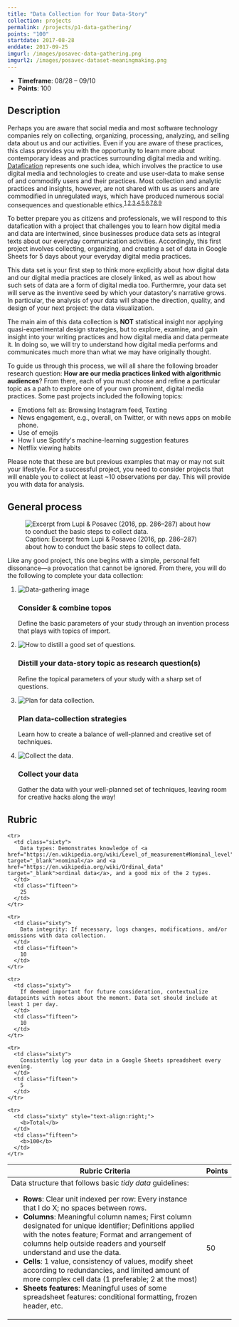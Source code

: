 ```yaml
---
title: "Data Collection for Your Data-Story"
collection: projects
permalink: /projects/p1-data-gathering/
points: "100"
startdate: 2017-08-28
enddate: 2017-09-25
imgurl: /images/posavec-data-gathering.png
imgurl2: /images/posavec-dataset-meaningmaking.png
---
```


<ul class="project-top-info">
  <li>
    <b>Timeframe</b>: 08/28 &ndash; 09/10</li>
  <li>
    <b>Points</b>: 100</li>
</ul>

## Description

Perhaps you are aware that social media and most software technology companies rely on collecting, organizing, processing, analyzing, and selling data about us and our activities. Even if you are aware of these practices, this class provides you with the opportunity to learn more about contemporary ideas and practices surrounding digital media and writing. [Datafication](https://en.wikipedia.org/wiki/Datafication) represents one such idea, which involves the practice to use digital media and technologies to create and use user-data to make sense of and commodify users and their practices. Most collection and analytic practices and insights, however, are not shared with us as users and are commodified in unregulated ways, which have produced numerous social consequences and questionable ethics.<sup>[1](https://www.npr.org/sections/thetwo-way/2017/08/29/547113818/uber-ends-its-controversial-post-ride-tracking-of-users-location),[2](https://www.revealnews.org/article/uber-said-it-protects-you-from-spying-security-sources-say-otherwise/),[3](https://www.propublica.org/article/facebook-advertising-discrimination-housing-race-sex-national-origin),[4](https://www.ted.com/talks/zeynep_tufekci_we_re_building_a_dystopia_just_to_make_people_click_on_ads),[5](http://www.businessinsider.com/netflix-says-some-people-are-watching-a-christmas-prince-every-day-2017-12),[6](https://www.propublica.org/article/governors-and-federal-agencies-are-blocking-accounts-on-facebook-and-twitter?utm_campaign=sprout&utm_medium=social&utm_source=twitter&utm_content=1512769907),[7](https://medium.com/startup-grind/how-the-trump-campaign-built-an-identity-database-and-used-facebook-ads-to-win-the-election-4ff7d24269ac),[8](http://www.bbc.com/news/av/magazine-40852227/the-digital-guru-who-helped-donald-trump-to-the-presidency),[9](https://hackernoon.com/more-than-a-million-pro-repeal-net-neutrality-comments-were-likely-faked-e9f0e3ed36a6)</sup>

To better prepare you as citizens and professionals, we will respond to this datafication with a project that challenges you to learn how digital media and data are intertwined, since businesses produce data sets as integral texts about our everyday communication activities. Accordingly, this first project involves collecting, organizing, and creating a set of data in Google Sheets for 5 days about your everyday digital media practices.

This data set is your first step to think more explicitly about how digital data and our digital media practices are closely linked, as well as about how such sets of data are a form of digital media too. Furthermre, your data set will serve as the inventive seed by which your datastory's narrative grows. In particular, the analysis of your data will shape the direction, quality, and design of your next project: the data visualization.

The main aim of this data collection is **NOT** statistical insight nor applying quasi-experimental design strategies, but to explore, examine, and gain insight into your writing practices and how digital media and data permeate it. In doing so, we will try to understand how digital media performs and communicates much more than what we may have originally thought.

To guide us through this process, we will all share the following broader research question: **How are our media practices linked with algorithmic audiences**? From there, each of you must choose and refine a particular topic as a path to explore one of your own prominent, digital media practices. Some past projects included the following topics:

- Emotions felt as: Browsing Instagram feed, Texting
- News engagement, e.g., overall, on Twitter, or with news apps on mobile phone.
- Use of emojis
- How I use Spotify's machine-learning suggestion features
- Netflix viewing habits

Please note that these are but previous examples that may or may not suit your lifestyle. For a successful project, you need to consider projects that will enable you to collect at least ~10 observations per day. This will provide you with data for analysis.

## General process

<figure class="figure-inline proj-img">
  <img src="/images/deardata-data-process-1.png" alt="Excerpt from Lupi &amp; Posavec (2016, pp. 286&ndash;287) about how to conduct the basic steps to collect data." />
  <figcaption>
    Caption: Excerpt from Lupi &amp; Posavec (2016, pp. 286&ndash;287) about how to conduct the basic steps to collect data.
  </figcaption>
</figure>

Like any good project, this one begins with a simple, personal felt dissonance&mdash;a provocation that cannot be ignored. From there, you will do the following to complete your data collection:

<ol class="visual-list">
  <li>
    <img class="image" src="/images/3844-datastory-topos.png" alt="Data-gathering image" />
    <div class="content">
      <h3>Consider &amp; combine topos</h3>
      <p>
        Define the basic parameters of your study through an invention process that plays with topics of import.</p>
    </div>
  </li>
  <li>
    <img class="image" src="/images/deardata-data-process-question.jpg" alt="How to distill a good set of questions." />
    <div class="content">
      <h3>Distill your data-story topic as research question(s)</h3>
      <p>Refine the topical parameters of your study with a sharp set of questions.</p>
    </div>
  </li>
  <li>
    <img class="image" src="/images/deardata-data-process-collectionplan.png" alt="Plan for data collection." />
    <div class="content">
      <h3>Plan data-collection strategies</h3>
      <p>Learn how to create a balance of well-planned and creative set of techniques.</p>
    </div>
  </li>
  <li>
    <img class="image" src="/images/posavec-data-gathering.png" alt="Collect the data." />
    <div class="content">
      <h3>Collect your data</h3>
      <p>Gather the data with your well-planned set of techniques, leaving room for creative hacks along the way!</p>
    </div>
  </li>
</ol>

## Rubric

<table class="table striped">
  <thead>
    <tr>
      <th class="sixty">
        R<span>ubric Criteria</span>
      </th>
      <th class="fifteen">
        P<span>oints</span>
      </th>
    </tr>
  </thead>
  <tbody>

  <tr>
    <td class="sixty">
      Data structure that follows basic <i>tidy data</i> guidelines:
        <ul>
          <li><b>Rows</b>: Clear unit indexed per row: Every instance that I do X; no spaces between rows.</li>
          <li><b>Columns</b>: Meaningful column names; First column designated for unique identifier; Definitions applied with the notes feature; Format and arrangement of columns help outside readers and yourself understand and use the data.</li>
          <li><b>Cells</b>: 1 value, consistency of values, modify sheet according to redundancies, and limited amount of more complex cell data (1 preferable; 2 at the most)</li>
          <li><b>Sheets features</b>: Meaningful uses of some spreadsheet features: conditional formatting, frozen header, etc.</li>
        </ul>
      </td>
      <td class="fifteen">
        50
      </td>
    </tr>

    <tr>
      <td class="sixty">
        Data types: Demonstrates knowledge of <a href="https://en.wikipedia.org/wiki/Level_of_measurement#Nominal_level" target="_blank">nominal</a> and <a href="https://en.wikipedia.org/wiki/Ordinal_data" target="_blank">ordinal data</a>, and a good mix of the 2 types.
      </td>
      <td class="fifteen">
        25
      </td>
    </tr>

    <tr>
      <td class="sixty">
        Data integrity: If necessary, logs changes, modifications, and/or omissions with data collection.
      </td>
      <td class="fifteen">
        10
      </td>
    </tr>

    <tr>
      <td class="sixty">
        If deemed important for future consideration, contextualize datapoints with notes about the moment. Data set should include at least 1 per day.
      </td>
      <td class="fifteen">
        10
      </td>
    </tr>

    <tr>
      <td class="sixty">
        Consistently log your data in a Google Sheets spreadsheet every evening.
      </td>
      <td class="fifteen">
        5
      </td>
    </tr>

    <tr>
      <td class="sixty" style="text-align:right;">
        <b>Total</b>
      </td>
      <td class="fifteen">
        <b>100</b>
      </td>
    </tr>

  </tbody>
</table>
